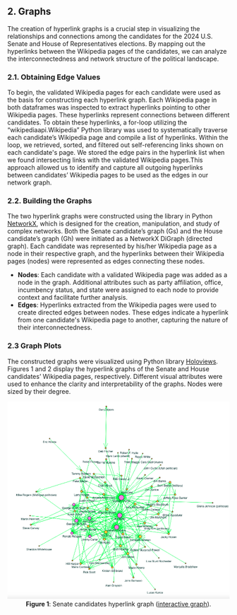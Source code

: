 ## 2. Graphs

The creation of hyperlink graphs is a crucial step in visualizing the relationships and connections among the candidates for the 2024 U.S. Senate and House of Representatives elections. By mapping out the hyperlinks between the Wikipedia pages of the candidates, we can analyze the interconnectedness and network structure of the political landscape.

### 2.1. Obtaining Edge Values

To begin, the validated Wikipedia pages for each candidate were used as the basis for constructing each hyperlink graph. Each Wikipedia page in both dataframes was inspected to extract hyperlinks pointing to other Wikipedia pages. These hyperlinks represent connections between different candidates. To obtain these hyperlinks, a for-loop utilizing the “wikipediaapi.Wikipedia” Python library was used to systematically traverse each candidate’s Wikipedia page and compile a list of hyperlinks. Within the loop, we retrieved, sorted, and filtered out self-referencing links shown on each candidate's page. We stored the edge pairs in the hyperlink list when we found intersecting links with the validated Wikipedia pages.This approach allowed us to identify and capture all outgoing hyperlinks between candidates’ Wikipedia pages to be used as the edges in our network graph.

### 2.2. Building the Graphs

The two hyperlink graphs were constructed using the library in Python [NetworkX](https://networkx.org/), which is designed for the creation, manipulation, and study of complex networks. Both the Senate candidate’s graph (Gs) and the House candidate’s graph (Gh) were initiated as a NetworkX DiGraph (directed graph). Each candidate was represented by his/her Wikipedia page as a node in their respective graph, and the hyperlinks between their Wikipedia pages (nodes) were represented as edges connecting these nodes.

* **Nodes**: Each candidate with a validated Wikipedia page was added as a node in the graph. Additional attributes such as party affiliation, office, incumbency status, and state were assigned to each node to provide context and facilitate further analysis.
* **Edges**: Hyperlinks extracted from the Wikipedia pages were used to create directed edges between nodes. These edges indicate a hyperlink from one candidate's Wikipedia page to another, capturing the nature of their interconnectedness.
  
### 2.3 Graph Plots

The constructed graphs were visualized using Python library [Holoviews](https://www.holoviews.org/). Figures 1 and 2 display the hyperlink graphs of the Senate and House candidates’ Wikipedia pages, respectively. Different visual attributes were used to enhance the clarity and interpretability of the graphs. Nodes were sized by their degree.

<p align="center">
  <img src="plots/SenateGraph.png" alt="Senate candidates hyperlink graph">
  <br>
  <b>Figure 1</b>: Senate candidates hyperlink graph (<a href="https://mamaocoder.github.io/2024candidates_project/plots/SenateGraph.html">interactive graph</a>).
</p>
